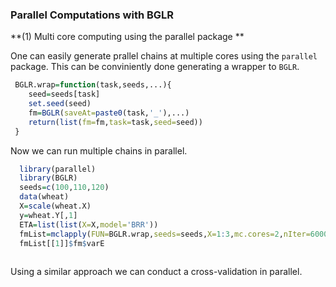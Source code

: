 ### Parallel Computations with BGLR

**(1) Multi core computing using the parallel package **

One can easily generate prallel chains at multiple cores using the ``parallel`` package. This can be conviniently done generating a wrapper to 
``BGLR``.

```R
 BGLR.wrap=function(task,seeds,...){
    seed=seeds[task]
    set.seed(seed)
    fm=BGLR(saveAt=paste0(task,'_'),...)
    return(list(fm=fm,task=task,seed=seed))
 }

```

Now we can run multiple chains in parallel.

```R
  library(parallel)
  library(BGLR)
  seeds=c(100,110,120)
  data(wheat)
  X=scale(wheat.X)
  y=wheat.Y[,1]
  ETA=list(list(X=X,model='BRR'))
  fmList=mclapply(FUN=BGLR.wrap,seeds=seeds,X=1:3,mc.cores=2,nIter=6000,burnIn=1000,verbose=F,y=y,ETA=ETA)
  fmList[[1]]$fm$varE
  
```

Using a similar approach we can conduct a cross-validation in parallel.
